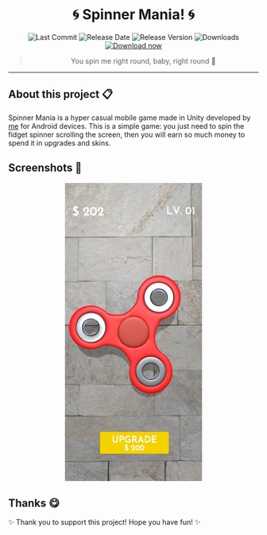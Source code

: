<div align="center">

# 🌀 Spinner Mania! 🌀

![Last Commit](https://img.shields.io/github/last-commit/dannesx/spinner-mania) ![Release Date](https://img.shields.io/github/release-date/dannesx/spinner-mania) ![Release Version](https://img.shields.io/github/v/release/dannesx/spinner-mania) 
![Downloads](https://img.shields.io/github/downloads/dannesx/spinner-mania/total) [![Download now](https://img.shields.io/badge/-download%20now-blueviolet)](https://github.com/dannesx/spinner-mania/releases/download/v0.1.0/Spinner-Mania-v0.1.0.apk)

> You spin me right round, baby, right round 🎵

---

</div>

## About this project 📋

Spinner Mania is a hyper casual mobile game made in Unity developed by [me](https://github.com/dannesx) for Android devices. This is a simple game: you just need to spin the fidget spinner scrolling the screen, then you will earn so much money to spend it in upgrades and skins.

## Screenshots 📸 

<div align="center">
  <img src="https://raw.githubusercontent.com/dannesx/spinner-mania/main/Repo/Images/screenshot.jpg" height="600"/>
</div>

## Thanks 😋

✨ Thank you to support this project! Hope you have fun! ✨
